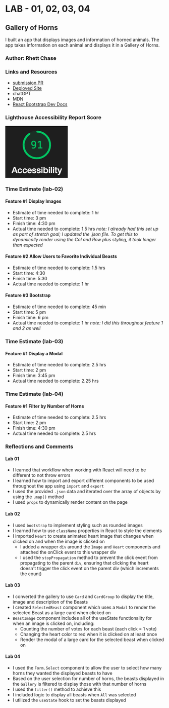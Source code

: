 # LAB - 01, 02, 03, 04

## Gallery of Horns

I built an app that displays images and information of horned animals. The app takes information on each animal and displays it in a Gallery of Horns.

### Author: Rhett Chase

### Links and Resources

- [submission PR](https://github.com/rhettchase/code-301-gallery-of-horns)
- [Deployed Site](https://gallery-of-horns-rhett.netlify.app/)
- chatGPT
- MDN
- [React Bootstrap Dev Docs](https://react-bootstrap.netlify.app/)

### Lighthouse Accessibility Report Score

![Acessibility](./src/assets/accessibility.png)

### Time Estimate (lab-02)

#### Feature #1 Display Images

- Estimate of time needed to complete: 1 hr
- Start time: 3 pm
- Finish time: 4:30 pm
- Actual time needed to complete: 1.5 hrs
*note: I already had this set up as part of stretch goal; I updated the .json file. To get this to dynamically render using the Col and Row plus styling, it took longer than expected*

#### Feature #2 Allow Users to Favorite Individual Beasts

- Estimate of time needed to complete: 1.5 hrs
- Start time: 4:30
- Finish time: 5:30
- Actual time needed to complete: 1 hr

#### Feature #3 Bootstrap

- Estimate of time needed to complete: 45 min
- Start time: 5 pm
- Finish time: 6 pm
- Actual time needed to complete: 1 hr
*note: I did this throughout feature 1 and 2 as well*

### Time Estimate (lab-03)

#### Feature #1 Display a Modal

- Estimate of time needed to complete: 2.5 hrs
- Start time: 2 pm
- Finish time: 3:45 pm
- Actual time needed to complete: 2.25 hrs

### Time Estimate (lab-04)

#### Feature #1 Filter by Number of Horns

- Estimate of time needed to complete: 2.5 hrs
- Start time: 2 pm
- Finish time: 4:30 pm
- Actual time needed to complete: 2.5 hrs

### Reflections and Comments

#### Lab 01

- I learned that workflow when working with React will need to be different to not throw errors
- I learned how to import and export different components to be used throughout the app using `import` and `export`
- I used the provided `.json` data and iterated over the array of objects by using the `.map()` method
- I used `props` to dynamically render content on the page

#### Lab 02

- I used `bootstrap` to implement styling such as rounded images
- I learned how to use `className` properties in React to style the elements
- I imported `Heart` to create animated heart image that changes when clicked on and when the image is clicked on
  - I added a wrapper `div` around the `Image` and `Heart` components and attached the onClick event to this wrapper div
  - I used the `stopPropagation` method to prevent the click event from propagating to the parent `div`, ensuring that clicking the heart doesn't trigger the click event on the parent div (which increments the count)

#### Lab 03

- I converted the gallery to use `Card` and `CardGroup` to display the title, image and description of the Beasts
- I created `SelectedBeast` component which uses a `Modal` to render the selected Beast as a large card when clicked on
- `BeastImage` component includes all of the useState functionality for when an image is clicked on, including:
  - Counting the number of votes for each beast (each click = 1 vote)
  - Changing the heart color to red when it is clicked on at least once
  - Render the modal of a large card for the selected beast when clicked on

#### Lab 04

- I used the `Form.Select` component to allow the user to select how many horns they wanted the displayed beasts to have
- Based on the user selection for number of horns, the beasts displayed in the `Gallery` is filtered to display those with that number of horns
- I used the `filter()` method to achieve this
- I included logic to display all beasts when `All` was selected
- I utilized the `useState` hook to set the beasts displayed
